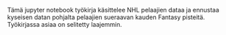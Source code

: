Tämä jupyter notebook työkirja käsittelee NHL pelaajien dataa ja ennustaa kyseisen datan pohjalta pelaajien sueraavan kauden Fantasy pisteitä.
Työkirjassa asiaa on selitetty laajemmin.
